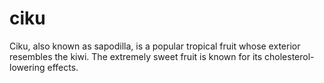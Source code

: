 # ciku
Ciku, also known as sapodilla, is a popular tropical fruit whose exterior resembles the kiwi. The extremely sweet fruit is known for its cholesterol-lowering effects.
